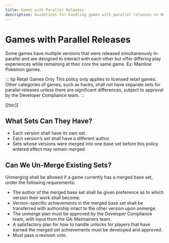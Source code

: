 ```yaml
---
title: Games with Parallel Releases
description: Guidelines for handling games with parallel releases on RetroAchievements, including how new achievement sets should be created and how current achievement sets should be revised.
---
```


# Games with Parallel Releases

Some games have multiple versions that were released simultaneously in-parallel and are designed to interact with each other but offer differing play experiences while remaining at their core the same game. Ex: Mainline Pokemon games.

::: tip Retail Games Only
This policy only applies to licensed retail games. Other categories of games, such as hacks, shall not have separate sets for parallel releases unless there are significant differences, subject to approval by the Developer Compliance team.
:::

[[toc]]

## What Sets Can They Have?

- Each version shall have its own set.
- Each version’s set shall have a different author.
- Sets whose versions were merged into one base set before this policy entered effect may remain merged.

## Can We Un-Merge Existing Sets?

Unmerging shall be allowed if a game currently has a merged base set, under the following requirements:

- The author of the merged base set shall be given preference as to which version their work shall become.
- Version-specific achievements in the merged base set shall be transferred with authorship intact to the other version upon unmerge.
- The unmerge plan must be approved by the Developer Compliance team, with input from the QA-Maintainers team.
- A satisfactory plan for how to handle unlocks for players that have earned the merged set achievements must be developed and approved.
- Must pass a revision vote.